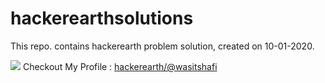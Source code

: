 # hackerearthsolutions
This repo. contains hackerearth problem solution, created on 10-01-2020.

<a href = "https://www.hackerearth.com/@wasitshafi" title = "Checkout wasit on hackerearth" target="_blank"><img src="https://encrypted-tbn0.gstatic.com/images?q=tbn%3AANd9GcSERtbDU_8_7pZKnIKclRLzKa3Q-e-wHRH8QiiG1wVg0qsiIriX"/></a>
Checkout My Profile : <a href = "https://www.hackerearth.com/@wasitshafi" target = "_blank" title = "wasitshafi">hackerearth/@wasitshafi</a>
